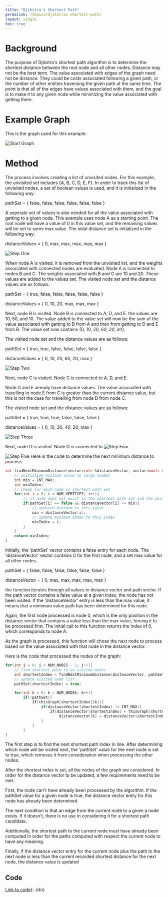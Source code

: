 ```yaml
---
title: "Djikstra's Shortest Path"
permalink: /topics/djikstras-shortest-path/
layout: single
toc: true
---
```

# Background

The purpose of Djikstra's shortest path algorithm is to determine the shortest distance between the root node and all other nodes. Distance may not be the best term. The value associated with edges of the graph need not be distance. They could be costs associated following a given path, or the number of other entities traversing the given path at the same time. The point is that all of the edges have values associated with them, and the goal is to make it to any given node while minimizing the value associated with getting there. 


# Example Graph

This is the graph used for this example:

![Start Graph](/structures-algorithms/assets/images/graph-a.jpg)

# Method

The process involves creating a list of unvisited nodes. For this example, the unvisited set includes {A, B, C, D, E, F}. In order to track this list of unvisited nodes, a set of boolean values is used, and it is initialized in the following way:

pathSet = { false, false, false, false, false, false }

A seperate set of values is also needed for all the value associated with getting to a given node. This example uses node A as a starting point. The root node will have a value of 0 in this value set, and the remaining values will be set to some max value. The inital distance set is initialized in the following way:

distanceValues = { 0, max, max, max, max, max }

![Step One](/structures-algorithms/assets/images/graph-b.jpg)

When node A is visited, it is removed from the unvisited list, and the weights associated with connected nodes are evaluated. Node A is connected to nodes B and C. The weights associated with B and C are 10 and 20. These values are added to the values set. The visited node set and the distance values are as follows:

pathSet = { true, false, false, false, false, false }

distanceValues = { 0, 10, 20, max, max, max }

Next, node B is visited. Node B is connected to A, D, and E. the values are 10, 50, and 10. The value added to the value set will now be the sum of the value associated with getting to B from A and then from getting to D and E from B. The value set now contains {0, 10, 20, *60*, *20*, inf}. 

The visited node set and the distance values are as follows:

pathSet = { true, true, false, false, false, false }

distanceValues = { 0, 10, 20, 60, 20, max }

![Step Two](/structures-algorithms/assets/images/graph-c.jpg)

Next, node C is visited. Node C is connected to A, D, and E. 

Node D and E already have distance values. The value associated with travelling to node E from C is greater than the current distance value, but this is not the case for travelling from node D from node C.

The visited node set and the distance values are as follows:

pathSet = { true, true, true, false, false, false }

distanceValues = { 0, 10, 20, *40*, 20, max }

![Step Three](/structures-algorithms/assets/images/graph-d.jpg)

Next, node D is visited. Node D is connected to 
![Step Four](/structures-algorithms/assets/images/graph-e.jpg)

![Step Five](/structures-algorithms/assets/images/graph-f.jpg)
Here is the code to determine the next minimum distance to process

```c++
int findNextMinimumDistance(vector<int> &distanceVector, vector<bool> &pathSet){
    // initialize minimum value to large number
    int min = INT_MAX;
    int minIndex;
    // check for each node in shortest path set
    for(int i = 0; i < NUM_VERTICES; i++){
        // if node does not exist in the shortest path set and the distance value for this node is less than the current minimum value
        if(pathSet[i] == false && distanceVector[i] <= min){
            // updated minimum to this value
            min = distanceVector[i];
            // update minimum index to this index
            minIndex = i;
        }
    }
    return minIndex;
}
```
Initially, the 'pathSet' vector contains a false entry for each node. The 'distanceVector' vector contains 0 for the first node, and a set max value for all other nodes.

pathSet = { false, false, false, false, false, false }

distanceVector = { 0, max, max, max, max, max }

the function iterates through all values in distance vector and path vector. If the path vector contains a false value at a given index, the node has not been visited. If the 'distanceVector' entry is less than the max value, it means that a minimum value path has been determined for this node.

Again, the first node processed is node 0, which is the only position in the distance vector that contains a value less than the max value, forcing it to be processed first. The initial call to this function returns the index of 0, which corresponds to node A.

As the graph is processed, this function will chose the next node to process based on the value associated with that node in the distance vector.

Here is the code that processed the nodes of the graph:
```c++
for(int j = 0; j < NUM_NODES - 1; j++){
    // find shortest path to un visited nodes
    int shortestIndex = findNextMinimumDistance(distanceVector, pathSet);
    // update visited node list
    pathSet[shortestIndex] = true;

    for(int k = 0; k < NUM_NODES; k++){
        if(!pathSet){
            if(thisGraph[shortestIndex][k]){
                if(distanceVector[shortestIndex] != INT_MAX){
                    if(distanceVector[shortestIndex] + thisGraph[shortestIndex][k] < distanceVector[k])
                        distanceVector[k] = distanceVector[shortestIndex] + thisGraph[shortestIndex][k];
                }
            }
        }
}
```


The first step is to find the next shortest path index in line. After determining which node will be visited next, the 'pathSet' value for the next node is set to true, which removes it from consideration when processing the other nodes.

After the shortest index is set, all the nodes of the graph are considered. In order for the distance vector to be updated, a few requirements need to be met.

First, the node can't have already been processed by the algorithm. If the pathSet value for a given node is true, the distance vector entry for this node has already been determined.

The next condition is that an edge from the current node to a given a node exists. If it doesn't, there is no use in considering it for a shortest path candidate.

Additionally, the shortest path to the current node must have already been computed in order for the paths computed with respect the current node to have any meaning. 

Finally, if the distance vector entry for the current node plus the path to the next node is less than the current recorded shortest distance for the next node, the distance value is updated

## Code
[Link to code](https://github.com/SeanDaniels/structures-algorithms/tree/gh-pages/graphs/djiskstras-shortest-path){: .btn}
